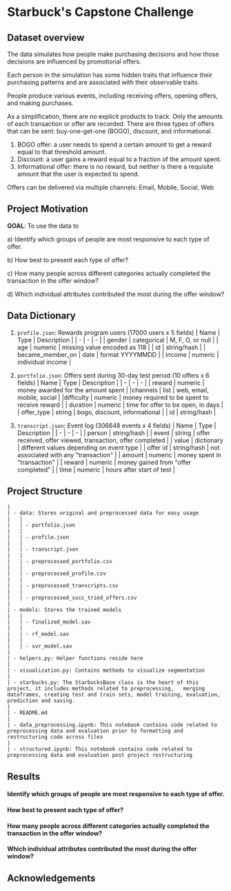 # Starbuck's Capstone Challenge

## Dataset overview
The data simulates how people make purchasing decisions and how those decisions are influenced by promotional offers.

Each person in the simulation has some hidden traits that influence their purchasing patterns and are associated with their observable traits. 

People produce various events, including receiving offers, opening offers, and making purchases.

As a simplification, there are no explicit products to track. Only the amounts of each transaction or offer are recorded.
There are three types of offers that can be sent: buy-one-get-one (BOGO), discount, and informational. 

1. BOGO offer: a user needs to spend a certain amount to get a reward equal to that threshold amount.
2. Discount: a user gains a reward equal to a fraction of the amount spent. 
3. Informational offer: there is no reward, but neither is there a requisite amount that the user is expected to spend. 

Offers can be delivered via multiple channels: Email, Mobile, Social, Web

## Project Motivation

**GOAL**:  To use the data to 

a) Identify which groups of people are most responsive to each type of offer.

b) How best to present each type of offer?

c) How many people across different categories actually completed the transaction in the offer window?

d) Which individual attributes contributed the most during the offer window?

## Data Dictionary

1. `profile.json`: Rewards program users (17000 users x 5 fields)
    | Name | Type | Description |
    | - | - | - |
    | gender | categorical | M, F, O, or null |
    | age | numeric | missing value encoded as 118 |
    | id | string/hash |
    | became_member_on | date | format YYYYMMDD |
    | income | numeric | individual income |
2. `portfolio.json`: Offers sent during 30-day test period (10 offers x 6 fields)
    | Name | Type | Description |
    | - | - | - |
    | reward | numeric | money awarded for the amount spent |
    |channels | list | web, email, mobile, social |
    |difficulty | numeric | money required to be spent to receive reward |
    | duration | numeric | time for offer to be open, in days |
    | offer_type | string | bogo, discount, informational |
    | id | string/hash |

3. `transcript.json`: Event log (306648 events x 4 fields)
    | Name | Type | Description |
    | - | - | - |
    | person | string/hash |
    | event | string | offer received, offer viewed, transaction, offer completed |
    | value | dictionary | different values depending on event type |
    | offer id | string/hash | not associated with any "transaction" |
    | amount | numeric | money spent in "transaction" |
    | reward | numeric | money gained from "offer completed" |
    | time | numeric | hours after start of test |

## Project Structure

```
|
| - data: Stores original and preprocessed data for easy usage
|   |
|   | - portfolio.json
|   |
|   | - profile.json
|   |
|   | - transcript.json
|   |
|   | - preprocessed_portfolio.csv
|   |
|   | - preprocessed_profile.csv
|   |
|   | - preprocessed_transcripts.csv
|   |
|   | - preprocessed_succ_tried_offers.csv
|
| - models: Stores the trained models
|   |
|   | - finalized_model.sav
|   |
|   | - rf_model.sav
|   |
|   | - svr_model.sav
|
| - helpers.py: Helper functions reside here
|
| - visualization.py: Contains methods to visualize segmentation
|
| - starbucks.py: The StarbucksBase class is the heart of this project, it includes methods related to preprocessing,   merging dataframes, creating test and train sets, model training, evaluation, prediction and saving.
|
| - README.md
|
| - data_preprocessing.ipynb: This notebook contains code related to preprocessing data and evaluation prior to formatting and restructuring code across files
|
| - structured.ipynb: This notebook contains code related to preprocessing data and evaluation post project restructuring
```

## Results
#### Identify which groups of people are most responsive to each type of offer.

#### How best to present each type of offer?

#### How many people across different categories actually completed the transaction in the offer window?

#### Which individual attributes contributed the most during the offer window?

## Acknowledgements
